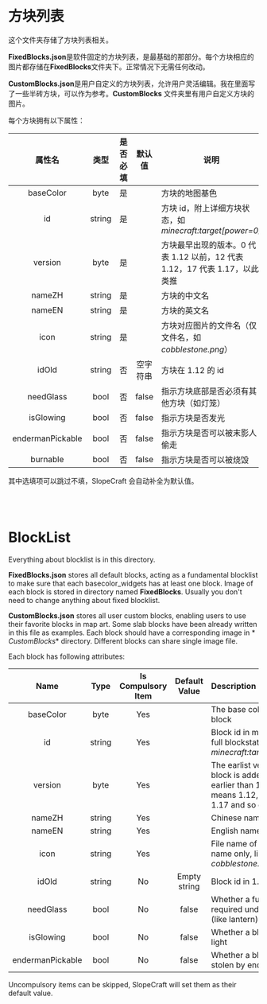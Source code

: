 # 方块列表

这个文件夹存储了方块列表相关。

**FixedBlocks.json**是软件固定的方块列表，是最基础的那部分。每个方块相应的图片都存储在**FixedBlocks**文件夹下。正常情况下无需任何改动。

**CustomBlocks.json**是用户自定义的方块列表，允许用户灵活编辑。我在里面写了一些半砖方块，可以作为参考。**CustomBlocks**
文件夹里有用户自定义方块的图片。

每个方块拥有以下属性：

|       属性名        |   类型   | 是否必填 |  默认值  | 说明                                                |
|:----------------:|:------:|:----:|:-----:|---------------------------------------------------|
|    baseColor     |  byte  |  是   |       | 方块的地图基色                                           |
|        id        | string |  是   |       | 方块 id，附上详细方块状态，如*minecraft:target[power=0]*       |
|     version      |  byte  |  是   |       | 方块最早出现的版本。0 代表 1.12 以前，12 代表 1.12，17 代表 1.17，以此类推 |
|      nameZH      | string |  是   |       | 方块的中文名                                            |
|      nameEN      | string |  是   |       | 方块的英文名                                            |
|       icon       | string |  是   |       | 方块对应图片的文件名（仅文件名，如*cobblestone.png*）               |
|      idOld       | string |  否   | 空字符串  | 方块在 1.12 的 id                                     |
|    needGlass     |  bool  |  否   | false | 指示方块底部是否必须有其他方块（如灯笼）                              |
|    isGlowing     |  bool  |  否   | false | 指示方块是否发光                                          |
| endermanPickable |  bool  |  否   | false | 指示方块是否可以被末影人偷走                                    |
|     burnable     |  bool  |  否   | false | 指示方块是否可以被烧毁                                       |

其中选填项可以跳过不填，SlopeCraft 会自动补全为默认值。

<br>
<br>

# BlockList

Everything about blocklist is in this directory.

**FixedBlocks.json** stores all default blocks, acting as a fundamental blocklist to make sure that each
basecolor_widgets has at least one block. Image of each block is stored in directory named **FixedBlocks**. Usually you
don't need to change anything about fixed blocklist.

**CustomBlocks.json** stores all user custom blocks, enabling users to use their favorite blocks in map art. Some slab
blocks have been already written in this file as examples. Each block should have a corresponding image in *
*CustomBlocks** directory. Different blocks can share single image file.

Each block has following attributes:

|       Name       |  Type  | Is Compulsory Item | Default Value | Description                                                                                                |
|:----------------:|:------:|:------------------:|:-------------:|:-----------------------------------------------------------------------------------------------------------|
|    baseColor     |  byte  |        Yes         |               | The base color of this block                                                                               |
|        id        | string |        Yes         |               | Block id in minecraft with full blockstates, like *minecraft:target[power=0]*                              |
|     version      |  byte  |        Yes         |               | The earlist version when block is added. 0 means earlier than 1.12, 12 means 1.12, 17 means 1.17 and so on |
|      nameZH      | string |        Yes         |               | Chinese name                                                                                               |
|      nameEN      | string |        Yes         |               | English name                                                                                               |
|       icon       | string |        Yes         |               | File name of image ( file name only, like *cobblestone.png*)                                               |
|      idOld       | string |         No         | Empty string  | Block id in 1.12                                                                                           |
|    needGlass     |  bool  |         No         |     false     | Whether a full block is required under this block (like lantern)                                           |
|    isGlowing     |  bool  |         No         |     false     | Whether a block emits light                                                                                |
| endermanPickable |  bool  |         No         |     false     | Whether a block could be stolen by enderman                                                                |

Uncompulsory items can be skipped, SlopeCraft will set them as their default value.
